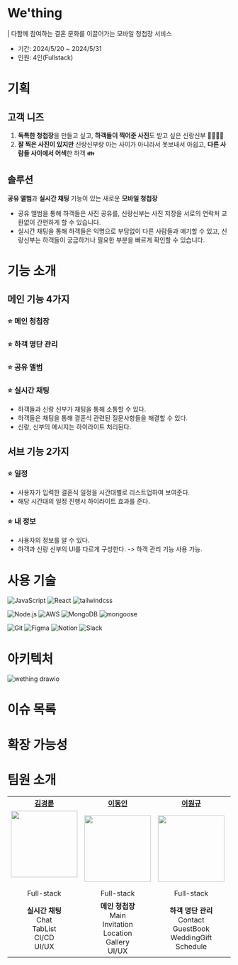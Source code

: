 # We'thing
| 다함께 참여하는 결혼 문화를 이끌어가는 모바일 청첩장 서비스

- 기간: 2024/5/20 ~ 2024/5/31
- 인원: 4인(Fullstack)

# 기획
## 고객 니즈
1. **독특한 청첩장**을 만들고 싶고, **하객들이 찍어준 사진**도 받고 싶은 신랑신부 👰‍♀️🤵‍♂️
2. **잘 찍은 사진이 있지만** 신랑신부랑 아는 사이가 아니라서 못보내서 아쉽고, **다른 사람들 사이에서 어색**한 하객 👪

## 솔루션
**공유 앨범**과 **실시간 채팅** 기능이 있는 새로운 **모바일 청첩장**
- 공유 앨범을 통해 하객들은 사진 공유를, 신랑신부는 사진 저장을 서로의 연락처 교환없이 간편하게 할 수 있습니다.
- 실시간 채팅을 통해 하객들은 익명으로 부담없이 다른 사람들과 얘기할 수 있고, 신랑신부는 하객들이 궁금하거나 필요한 부분을 빠르게 확인할 수 있습니다. 

# 기능 소개
## 메인 기능 4가지
### ⭐️ 메인 청첩장

### ⭐️ 하객 명단 관리

### ⭐️ 공유 앨범

### ⭐️ 실시간 채팅
- 하객들과 신랑 신부가 채팅을 통해 소통할 수 있다.
- 하객들은 채팅을 통해 결혼식 관련된 질문사항들을 해결할 수 있다.
- 신랑, 신부의 메시지는 하이라이트 처리된다. 


## 서브 기능 2가지
### ⭐️ 일정
- 사용자가 입력한 결혼식 일정을 시간대별로 리스트업하여 보여준다.
- 해당 시간대의 일정 진행시 하이라이트 효과를 준다.
### ⭐️ 내 정보
- 사용자의 정보를 알 수 있다.
- 하객과 신랑 신부의 UI를 다르게 구성한다. -> 하객 관리 기능 사용 가능.

# 사용 기술
![JavaScript](https://img.shields.io/badge/-JavaScript-000?&logo=JavaScript)
![React](https://img.shields.io/badge/-React-000?&logo=React)
![tailwindcss](https://img.shields.io/badge/-tailwindcss-000?&logo=tailwindcss)


![Node.js](https://img.shields.io/badge/-Node.js-000?&logo=node.js)
![AWS](https://img.shields.io/badge/-AWS-000?&logo=Amazon-AWS&logoColor=F90)
![MongoDB](https://img.shields.io/badge/-MongoDB-000?&logo=MongoDB)
![mongoose](https://img.shields.io/badge/-mongoose-000?&logo=mongoose)


![Git](https://img.shields.io/badge/-Git-000?&logo=git)
![Figma](https://img.shields.io/badge/-Figma-000?&logo=Figma)
![Notion](https://img.shields.io/badge/-Notion-000?&logo=Notion)
![Slack](https://img.shields.io/badge/-Slack-000?&logo=Slack)


# 아키텍처
![wething drawio](https://github.com/WE-thing/.github/assets/85729858/773aaf14-75f8-4f4f-b227-3d74de78f147)

# 이슈 목록

# 확장 가능성

# 팀원 소개
<table>
  <tbody>
    <tr>
        <td align="center"><a href="https://github.com/KimRiun"><b>김경륜</b></td>
        <td align="center"><a href="https://github.com/KimRiun"><b>이동인</b></td>
        <td align="center"><a href="https://github.com/KimRiun"><b>이원규</b></td>
        <td align="center"><a href="https://github.com/KimRiun"><b>임세현</b></td>
    </tr>
    <tr>
      <td align="center"><img width = "150px" src="https://avatars.githubusercontent.com/u/56223389?v=4" alt=""/><br /><br /></td>
      <td align="center"><img width = "150px" src="https://avatars.githubusercontent.com/u/55528388?v=4" alt=""/><br /></td>
      <td align="center"><img width = "150px" src="https://avatars.githubusercontent.com/u/85729858?v=4" alt=""/><br /></td>
      <td align="center"><img width = "150px" src="https://avatars.githubusercontent.com/u/116863184?v=4" alt=""/><br /></td>
    </tr>
    <tr>
       <td align="center">Full-stack</td>
       <td align="center">Full-stack</td>
       <td align="center">Full-stack</td>
       <td align="center">Full-stack</td>
    </tr>
    <tr>
       <td align="center"><b>실시간 채팅</b> <br/> Chat <br/> TabList <br/> CI/CD <br/> UI/UX </td>
       <td align="center"><b>메인 청첩장</b> <br/> Main <br/> Invitation <br/> Location <br/> Gallery <br/> UI/UX </td> 
       <td align="center"><b>하객 명단 관리</b> <br/> Contact <br/> GuestBook <br/> WeddingGift <br/> Schedule </td> 
       <td align="center"><b>공유앨범</b> <br/> SharedAlbum <br/> Info <br/> DB Management </td> 
    </tr>
  </tbody>
</table>
